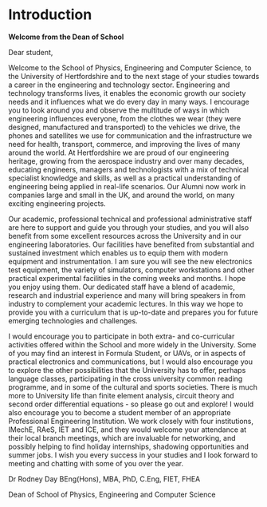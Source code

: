 # Introduction

**Welcome from the Dean of School**

Dear student,

Welcome to the School of Physics, Engineering and Computer Science, to the University of Hertfordshire and to the next stage of your studies towards a career in the engineering and technology sector. Engineering and technology transforms lives, it enables the economic growth our society needs and it influences what we do every day in many ways. I encourage you to look around you and observe the multitude of ways in which engineering influences everyone, from the clothes we wear (they were designed, manufactured and transported) to the vehicles we drive, the phones and satellites we use for communication and the infrastructure we need for health, transport, commerce, and improving the lives of many around the world. At Hertfordshire we are proud of our engineering heritage, growing from the aerospace industry and over many decades, educating engineers, managers and technologists with a mix of technical specialist knowledge and skills, as well as a practical understanding of engineering being applied in real-life scenarios. Our Alumni now work in companies large and small in the UK, and around the world, on many exciting engineering projects.

Our academic, professional technical and professional administrative staff are here to support and guide you through your studies, and you will also benefit from some excellent resources across the University and in our engineering laboratories. Our facilities have benefited from substantial and sustained investment which enables us to equip them with modern equipment and instrumentation. I am sure you will see the new electronics test equipment, the variety of simulators, computer workstations and other practical experimental facilities in the coming weeks and months. I hope you enjoy using them. Our dedicated staff have a blend of academic, research and industrial experience and many will bring speakers in from industry to complement your academic lectures. In this way we hope to provide you with a curriculum that is up-to-date and prepares you for future emerging technologies and challenges.

I would encourage you to participate in both extra- and co-curricular activities offered within the School and more widely in the University. Some of you may find an interest in Formula Student, or UAVs, or in aspects of practical electronics and communications, but I would also encourage you to explore the other possibilities that the University has to offer, perhaps language classes, participating in the cross university common reading programme, and in some of the cultural and sports societies. There is much more to University life than finite element analysis, circuit theory and second order differential equations - so please go out and explore! I would also encourage you to become a student member of an appropriate Professional Engineering Institution. We work closely with four institutions, IMechE, RAeS, IET and ICE, and they would welcome your attendance at their local branch meetings, which are invaluable for networking, and possibly helping to find holiday internships, shadowing opportunities and summer jobs.
I wish you every success in your studies and I look forward to meeting and chatting with some of you over the year.

Dr Rodney Day BEng(Hons), MBA, PhD, C.Eng, FIET, FHEA

Dean of School of Physics, Engineering and Computer Science
